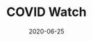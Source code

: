 ---
title: COVID Watch
date: '2020-06-25'
area: clinical
subdomain: Remote Monitoring
authors:
  - authorimage: /images/uploads/anna.morgan.jpg
    authorname: 'Anna Morgan, MD'
    authorrole: Medical Director, COVID Watch
  - authorimage: /images/uploads/DavidDo.jpg
    authorname: 'David Do, MD'
    authorrole: Clinical Informatics Lead
summary: >-
  A Penn Medicine program that automatically checks in with patients at risk for complications of COVID-19 who are self-isolating at home. Patients are monitored 24x7 via text message and escalations managed by a nursing team with full Epic integration. 
results:
  - result: >-
      Staff hour reduction to just 64 per day
  - result: >-
      $2.3 Million savings over 100 days
  - result: >-
      Patient NPS score of 80      
features:
  - feature: Two-way Texting
  - feature: EHR Integration
spotlight: true
pubs:
  - pubURL: 'https://catalyst.nejm.org/doi/full/10.1056/CAT.20.0342'
    pubname: >-
      Remote Monitoring of Patients with Covid-19: Design, implementation, and outcomes of the first 3,000 patients in COVID Watch
condition: COVID-19
intervention: Remote monitoring
outcome: Efficient resource utilization while ensuring patient safety
dedicatedpage: false
externalurl: https://covidwatch.waytohealth.org/
label: Standard of Care 
image: /images/dailycheckin2.jpg
solution_area: COVID-19 Response Solutions
---